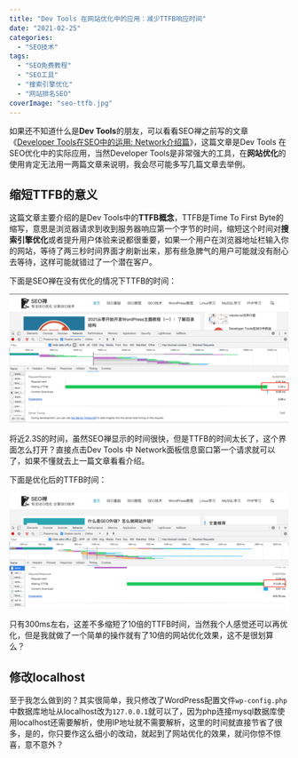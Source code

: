 ```yaml
---
title: "Dev Tools 在网站优化中的应用：减少TTFB响应时间"
date: "2021-02-25"
categories: 
  - "SEO技术"
tags: 
  - "SEO免费教程"
  - "SEO工具"
  - "搜索引擎优化"
  - "网站排名SEO"
coverImage: "seo-ttfb.jpg"
---
```


如果还不知道什么是**Dev Tools**的朋友，可以看看SEO禅之前写的文章《[Developer Tools在SEO中的运用: Network介绍篇](https://www.seozen.top/developer-tools-network-seo.html)》，这篇文章是Dev Tools 在SEO优化中的实际应用，当然Developer Tools是非常强大的工具，在**网站优化**的使用肯定无法用一两篇文章来说明，我会尽可能多写几篇文章去举例。

## 缩短TTFB的意义

这篇文章主要介绍的是Dev Tools中的**TTFB概念**，TTFB是Time To First Byte的缩写，意思是浏览器请求到收到服务器响应第一个字节的时间，缩短这个时间对**搜索引擎优化**或者提升用户体验来说都很重要，如果一个用户在浏览器地址栏输入你的网站，等待了两三秒时间界面才刷新出来，那有些急脾气的用户可能就没有耐心去等待，这样可能就错过了一个潜在客户。

下面是SEO禅在没有优化的情况下TTFB的时间：

![SEO禅未优化TTFB时间](images/SEO禅未优化TTFB时间-1024x472.png)

将近2.3S的时间，虽然SEO禅显示的时间很快，但是TTFB的时间太长了，这个界面怎么打开？直接点击Dev Tools 中 Network面板信息窗口第一个请求就可以了，如果不懂就去上一篇文章看看介绍。

下面是优化后的TTFB时间：

![SEO禅TTFB优化后](images/SEO禅TTFB优化后-1024x426.png)

只有300ms左右，这差不多缩短了10倍的TTFB时间，当然我个人感觉还可以再优化，但是我就做了一个简单的操作就有了10倍的网站优化效果，这不是很划算么？

## 修改localhost

至于我怎么做到的？其实很简单，我只修改了WordPress配置文件`wp-config.php`中数据库地址从localhost改为`127.0.0.1`就可以了，因为php连接mysql数据库使用localhost还需要解析，使用IP地址就不需要解析，这里的时间就直接节省了很多，是的，你只要作这么细小的改动，就起到了网站优化的效果，就问你惊不惊喜，意不意外？
